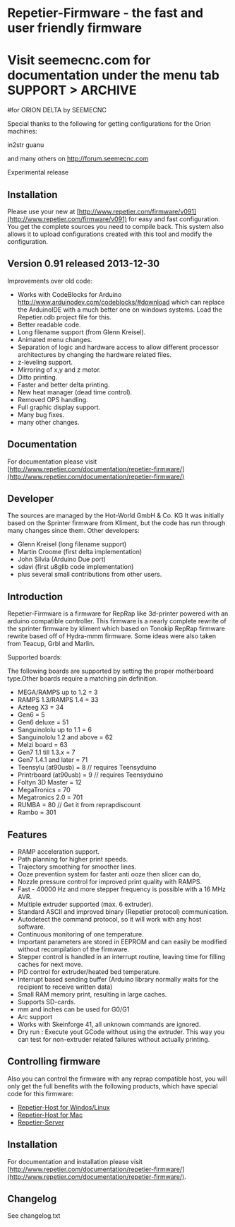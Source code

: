 # Repetier-Firmware - the fast and user friendly firmware

# Visit seemecnc.com for documentation under the menu tab SUPPORT > ARCHIVE

#for ORION DELTA by SEEMECNC 

Special thanks to the following for getting configurations for the Orion machines:

in2str
guanu

and many others on http://forum.seemecnc.com

 

Experimental release

## Installation

Please use your new at [http://www.repetier.com/firmware/v091](http://www.repetier.com/firmware/v091)
for easy and fast configuration. You get the complete sources you need to compile back.
This system also allows it to upload configurations created with this tool and modify
the configuration.

## Version 0.91 released 2013-12-30

Improvements over old code:
* Works with CodeBlocks for Arduino http://www.arduinodev.com/codeblocks/#download
  which can replace the ArduinoIDE with a much better one on windows systems. Load the
  Repetier.cdb project file for this.
* Better readable code.
* Long filename support (from Glenn Kreisel).
* Animated menu changes.
* Separation of logic and hardware access to allow different processor architectures
  by changing the hardware related files.
* z-leveling support.
* Mirroring of x,y and z motor.
* Ditto printing.
* Faster and better delta printing.
* New heat manager (dead time control).
* Removed OPS handling.
* Full graphic display support.
* Many bug fixes.
* many other changes.

## Documentation

For documentation please visit [http://www.repetier.com/documentation/repetier-firmware/](http://www.repetier.com/documentation/repetier-firmware/)

## Developer

The sources are managed by the Hot-World GmbH & Co. KG
It was initially based on the Sprinter firmware from Kliment, but the code has run
through many changes since them.
Other developers:
- Glenn Kreisel (long filename support)
- Martin Croome (first delta implementation)
- John Silvia (Arduino Due port)
- sdavi (first u8glib code implementation)
- plus several small contributions from other users.

## Introduction

Repetier-Firmware is a firmware for RepRap like 3d-printer powered with
an arduino compatible controller.
This firmware is a nearly complete rewrite of the sprinter firmware by kliment
which based on Tonokip RepRap firmware rewrite based off of Hydra-mmm firmware.
Some ideas were also taken from Teacup, Grbl and Marlin.

Supported boards:

The following boards are supported by setting the proper motherboard type.Other boards
require a matching pin definition.

* MEGA/RAMPS up to 1.2       = 3
* RAMPS 1.3/RAMPS 1.4        = 33
* Azteeg X3                  = 34
* Gen6                       = 5 
* Gen6 deluxe                = 51
* Sanguinololu up to 1.1     = 6
* Sanguinololu 1.2 and above = 62
* Melzi board                = 63
* Gen7 1.1 till 1.3.x        = 7
* Gen7 1.4.1 and later       = 71
* Teensylu (at90usb)         = 8 // requires Teensyduino
* Printrboard (at90usb)      = 9 // requires Teensyduino
* Foltyn 3D Master           = 12
* MegaTronics                = 70
* Megatronics 2.0            = 701
* RUMBA                      = 80  // Get it from reprapdiscount
* Rambo                      = 301

## Features

- RAMP acceleration support.
- Path planning for higher print speeds.
- Trajectory smoothing for smoother lines.
- Ooze prevention system for faster anti ooze then slicer can do,
- Nozzle pressure control for improved print quality with RAMPS.
- Fast - 40000 Hz and more stepper frequency is possible with a 16 MHz AVR. 
- Multiple extruder supported (max. 6 extruder).
- Standard ASCII and improved binary (Repetier protocol) communication.
- Autodetect the command protocol, so it will work with any host software.
- Continuous monitoring of one temperature.
- Important parameters are stored in EEPROM and can easily be modified without
  recompilation of the firmware.
- Stepper control is handled in an interrupt routine, leaving time for
  filling caches for next move.
- PID control for extruder/heated bed temperature.
- Interrupt based sending buffer (Arduino library normally waits for the
  recipient to receive written data)
- Small RAM memory print, resulting in large caches.
- Supports SD-cards.
- mm and inches can be used for G0/G1
- Arc support
- Works with Skeinforge 41, all unknown commands are ignored.
- Dry run : Execute yout GCode without using the extruder. This way you can
  test for non-extruder related failures without actually printing.

## Controlling firmware

Also you can control the firmware with any reprap compatible host, you will only get
the full benefits with the following products, which have special code for this
firmware:

* [Repetier-Host for Windos/Linux](http://www.repetier.com/download/)
* [Repetier-Host for Mac](http://www.repetier.com/download/)
* [Repetier-Server](http://www.repetier.com/repetier-server-download/)

## Installation

For documentation and installation please visit 
[http://www.repetier.com/documentation/repetier-firmware/](http://www.repetier.com/documentation/repetier-firmware/).

## Changelog

See changelog.txt
